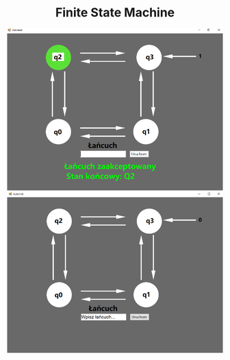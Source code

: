 
<h1 align="middle">Finite State Machine</h1>


![alt text](https://github.com/Rain1950/finite-state-machine/blob/f269210bea6d23cb6efc584516188bd292bbf3b2/showcase2.png)
![alt text](https://github.com/Rain1950/finite-state-machine/blob/f269210bea6d23cb6efc584516188bd292bbf3b2/showcase.png)
